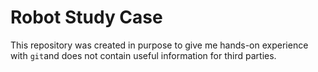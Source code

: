 # Robot Study Case

This repository was created in purpose to give me hands-on experience with `git`and does not contain useful information for third parties.
